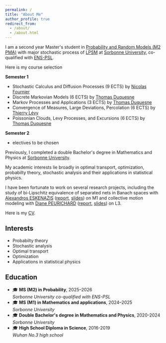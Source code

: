 ```yaml
---
permalink: /
title: "About Me"
author_profile: true
redirect_from: 
  - /about/
  - /about.html
---
```


I am a second year Master's student in [Probability and Random Models (M2 PMA)](https://www.lpsm.paris/masters/modale/index) with major stochastic process of [LPSM](https://www.lpsm.paris/) at [Sorbonne University](https://www.sorbonne-universite.fr/), co-qualified with [ENS-PSL](https://www.ens.psl.eu/). 

Here is my course selection

**Semester 1**

- Stochastic Calculus and Diffusion Processes (9 ECTS) by [Nicolas Fournier](https://perso.lpsm.paris/~nfournier/)
- Discrete Markovian Models (6 ECTS) by [Thomas Duquesne](https://perso.lpsm.paris/~tduquesne/)
- Markov Processes and Applications (3 ECTS) by [Thomas Duquesne](https://perso.lpsm.paris/~tduquesne/)
- Convergence of Measures, Large Deviations, Percolation (6 ECTS) by [Thierry Lévy](https://www.lpsm.paris/users/levyt/index)
- Poissonian Clouds, Levy Processes, and Excursions (6 ECTS) by [Thomas Duquesne](https://perso.lpsm.paris/~tduquesne/)  

**Semester 2**
- electives to be chosen


Previously, I completed a double Bachelor's degree in Mathematics and Physics at  [Sorbonne University](https://www.sorbonne-universite.fr/).

My academic interests lie broadly in optimal transport, optimization, probabilty theory, stochastic analysis and their applications in statistical physics.

I have been fortunate to work on several research projects, including the study of bi-Lipschitz equivalence of separated nets in Banach spaces with [Alexandros ESKENAZIS](https://www.alexandroseskenazis.com/) ([report](../interships/StageM1/rapport_M1.pdf), [slides](../interships/StageM1/diapo_M1.pdf)) on M1 and collective motion modeling with [Diane PEURICHARD](https://sites.google.com/site/dianepeurichard/home) ([report](../interships/StageL3/rappot.pdf), [slides](../interships/StageL3/diapo.pdf)) on L3.

Here is my [CV](../assets/CV.pdf).

## Interests
- Probabilty theory
- Stochastic analysis
- Optimal transport
- Optimization
- Applications in statistical physics
  
## Education
- 🎓 **MS (M2) in Probability**, 2025–2026    
  *Sorbonne University co-qualified with ENS-PSL*
- 🎓 **MS (M1) in Mathematics and applications**, 2024–2025    
  *Sorbonne University*
- 🎓 **Double Bachelor's degree in Mathematics and Physics**, 2020-2024  
  *Sorbonne University*
- 🎓 **High School Diploma in Science**, 2016-2019  
  *Wuhan No.3 high school*
